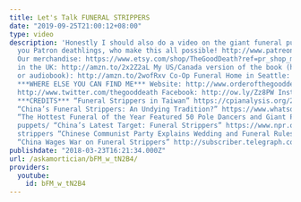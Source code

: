 ```yaml
---
title: Let's Talk FUNERAL STRIPPERS
date: "2019-09-25T21:00:12+08:00"
type: video
description: 'Honestly I should also do a video on the giant funeral puppets. Thank
  you Patron deathlings, who make this all possible! http://www.patreon.com/thegooddeath
  Our merchandise: https://www.etsy.com/shop/TheGoodDeath?ref=pr_shop_more New book
  in the UK: http://amzn.to/2x2Z2aL My US/Canada version of the book (hardcover, ebook,
  or audiobook): http://amzn.to/2wofRxv Co-Op Funeral Home in Seattle: http://funerals.coop/
  ***WHERE ELSE YOU CAN FIND ME*** Website: http://www.orderofthegooddeath.com Twitter:
  http://www.twitter.com/thegooddeath Facebook: http://ow.ly/Zz8PW Instagram: http://www.instagram.com/thegooddeath
  ***CREDITS*** “Funeral Strippers in Taiwan” https://cpianalysis.org/2016/05/06/funeral-strippers-in-taiwan-qa/
  “China’s Funeral Strippers: An Undying Tradition?” https://www.whatsonweibo.com/chinas-funeral-strippers-undying-tradition/
  “The Hottest Funeral of the Year Featured 50 Pole Dancers and Giant Puppets” https://qz.com/880552/the-hottest-funeral-of-the-year-featured-50-pole-dancers-and-giant-
  puppets/ “China’s Latest Target: Funeral Strippers” https://www.npr.org/sections/thetwo-way/2015/04/24/401896663/chinas-latest-target-funeral-
  strippers “Chinese Communist Party Explains Wedding and Funeral Rules” http://www.bbc.com/news/world-asia-china-35610194
  “China Wages War on Funeral Strippers” http://subscriber.telegraph.co.uk/news/2018/02/20/china-wages-war-funeral-strippers/'
publishdate: "2018-03-23T16:21:34.000Z"
url: /askamortician/bFM_w_tN2B4/
providers:
  youtube:
    id: bFM_w_tN2B4
---
```


